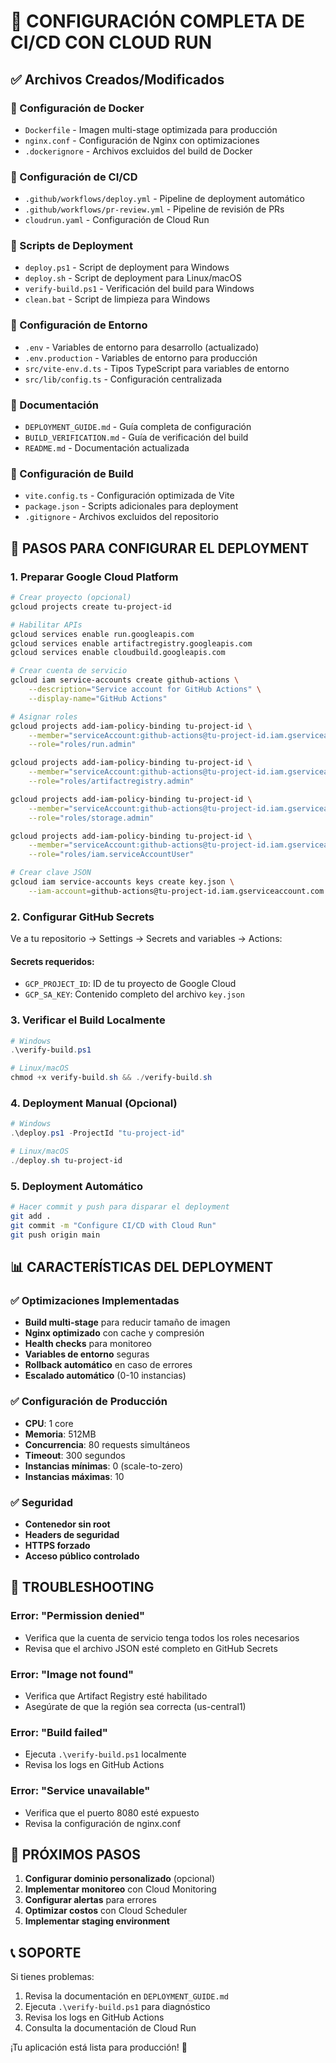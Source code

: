 # 🚀 CONFIGURACIÓN COMPLETA DE CI/CD CON CLOUD RUN

## ✅ Archivos Creados/Modificados

### 📁 Configuración de Docker
- `Dockerfile` - Imagen multi-stage optimizada para producción
- `nginx.conf` - Configuración de Nginx con optimizaciones
- `.dockerignore` - Archivos excluidos del build de Docker

### 📁 Configuración de CI/CD
- `.github/workflows/deploy.yml` - Pipeline de deployment automático
- `.github/workflows/pr-review.yml` - Pipeline de revisión de PRs
- `cloudrun.yaml` - Configuración de Cloud Run

### 📁 Scripts de Deployment
- `deploy.ps1` - Script de deployment para Windows
- `deploy.sh` - Script de deployment para Linux/macOS
- `verify-build.ps1` - Verificación del build para Windows
- `clean.bat` - Script de limpieza para Windows

### 📁 Configuración de Entorno
- `.env` - Variables de entorno para desarrollo (actualizado)
- `.env.production` - Variables de entorno para producción
- `src/vite-env.d.ts` - Tipos TypeScript para variables de entorno
- `src/lib/config.ts` - Configuración centralizada

### 📁 Documentación
- `DEPLOYMENT_GUIDE.md` - Guía completa de configuración
- `BUILD_VERIFICATION.md` - Guía de verificación del build
- `README.md` - Documentación actualizada

### 📁 Configuración de Build
- `vite.config.ts` - Configuración optimizada de Vite
- `package.json` - Scripts adicionales para deployment
- `.gitignore` - Archivos excluidos del repositorio

## 🔧 PASOS PARA CONFIGURAR EL DEPLOYMENT

### 1. Preparar Google Cloud Platform

```bash
# Crear proyecto (opcional)
gcloud projects create tu-project-id

# Habilitar APIs
gcloud services enable run.googleapis.com
gcloud services enable artifactregistry.googleapis.com
gcloud services enable cloudbuild.googleapis.com

# Crear cuenta de servicio
gcloud iam service-accounts create github-actions \
    --description="Service account for GitHub Actions" \
    --display-name="GitHub Actions"

# Asignar roles
gcloud projects add-iam-policy-binding tu-project-id \
    --member="serviceAccount:github-actions@tu-project-id.iam.gserviceaccount.com" \
    --role="roles/run.admin"

gcloud projects add-iam-policy-binding tu-project-id \
    --member="serviceAccount:github-actions@tu-project-id.iam.gserviceaccount.com" \
    --role="roles/artifactregistry.admin"

gcloud projects add-iam-policy-binding tu-project-id \
    --member="serviceAccount:github-actions@tu-project-id.iam.gserviceaccount.com" \
    --role="roles/storage.admin"

gcloud projects add-iam-policy-binding tu-project-id \
    --member="serviceAccount:github-actions@tu-project-id.iam.gserviceaccount.com" \
    --role="roles/iam.serviceAccountUser"

# Crear clave JSON
gcloud iam service-accounts keys create key.json \
    --iam-account=github-actions@tu-project-id.iam.gserviceaccount.com
```

### 2. Configurar GitHub Secrets

Ve a tu repositorio → Settings → Secrets and variables → Actions:

#### Secrets requeridos:
- `GCP_PROJECT_ID`: ID de tu proyecto de Google Cloud
- `GCP_SA_KEY`: Contenido completo del archivo `key.json`

### 3. Verificar el Build Localmente

```powershell
# Windows
.\verify-build.ps1

# Linux/macOS
chmod +x verify-build.sh && ./verify-build.sh
```

### 4. Deployment Manual (Opcional)

```powershell
# Windows
.\deploy.ps1 -ProjectId "tu-project-id"

# Linux/macOS
./deploy.sh tu-project-id
```

### 5. Deployment Automático

```bash
# Hacer commit y push para disparar el deployment
git add .
git commit -m "Configure CI/CD with Cloud Run"
git push origin main
```

## 📊 CARACTERÍSTICAS DEL DEPLOYMENT

### ✅ Optimizaciones Implementadas
- **Build multi-stage** para reducir tamaño de imagen
- **Nginx optimizado** con cache y compresión
- **Health checks** para monitoreo
- **Variables de entorno** seguras
- **Rollback automático** en caso de errores
- **Escalado automático** (0-10 instancias)

### ✅ Configuración de Producción
- **CPU**: 1 core
- **Memoria**: 512MB
- **Concurrencia**: 80 requests simultáneos
- **Timeout**: 300 segundos
- **Instancias mínimas**: 0 (scale-to-zero)
- **Instancias máximas**: 10

### ✅ Seguridad
- **Contenedor sin root**
- **Headers de seguridad**
- **HTTPS forzado**
- **Acceso público controlado**

## 🚨 TROUBLESHOOTING

### Error: "Permission denied"
- Verifica que la cuenta de servicio tenga todos los roles necesarios
- Revisa que el archivo JSON esté completo en GitHub Secrets

### Error: "Image not found"
- Verifica que Artifact Registry esté habilitado
- Asegúrate de que la región sea correcta (us-central1)

### Error: "Build failed"
- Ejecuta `.\verify-build.ps1` localmente
- Revisa los logs en GitHub Actions

### Error: "Service unavailable"
- Verifica que el puerto 8080 esté expuesto
- Revisa la configuración de nginx.conf

## 🎯 PRÓXIMOS PASOS

1. **Configurar dominio personalizado** (opcional)
2. **Implementar monitoreo** con Cloud Monitoring
3. **Configurar alertas** para errores
4. **Optimizar costos** con Cloud Scheduler
5. **Implementar staging environment**

## 📞 SOPORTE

Si tienes problemas:
1. Revisa la documentación en `DEPLOYMENT_GUIDE.md`
2. Ejecuta `.\verify-build.ps1` para diagnóstico
3. Revisa los logs en GitHub Actions
4. Consulta la documentación de Cloud Run

¡Tu aplicación está lista para producción! 🚀

